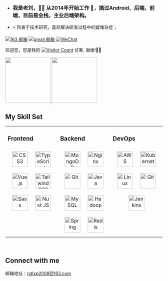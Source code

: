 <link rel="stylesheet" type="text/css" href="./beautiful.css">

- ### 我是老刘，👨‍💻 从2014年开始工作 🚀，搞过Android、后端，前端，目前是全栈，主业后端架构。  
  

- ⚡ 热衷于技术研究，喜欢解决研发过程中的疑难杂症；  
  


[![163 邮箱](https://img.shields.io/badge/-163%20Mail-FC1F1F?style=plastic&link=mailto:ndlxp2008@163.com)](mailto:ndlxp2008@163.com)
[![gmail 邮箱](https://img.shields.io/badge/Gmail-D14836?logo=gmail&logoColor=white)](mailto:ndlxp2008@gmail.com)
[![WeChat](https://img.shields.io/badge/WeChat-07C160?logo=wechat&logoColor=white)](https://github.com/ndlxp2008)





欢迎您，您是我的 [![Visitor Count](https://profile-counter.glitch.me/ndlxp2008/count.svg)](https://github.com/ndlxp2008) 访客, 谢谢!🎉🎉

<!-- [![Top Langs](https://github-readme-stats.vercel.app/api/top-langs/?username=ndlxp2008&theme=flag-india)](https://github.com/ndlxp2008/github-readme-stats) -->

[<span><img src="https://github-readme-stats.vercel.app/api/top-langs/?username=ndlxp2008&layout=compact" height=145/></span>  <span><img src="https://github-readme-stats.vercel.app/api?username=ndlxp2008&count_private=true&show_icons=true" height=145/></span>](https://github.com/ndlxp2008)

<!--
<table border="0">
<tr>
<td valign="top">
<img src="https://github-readme-stats.vercel.app/api/top-langs/?username=ndlxp2008&layout=compact" alt="Top Langs" height="160" />
</td>
<td valign="top">
<img src="https://github-readme-stats.vercel.app/api?username=ndlxp2008&show_icons=true" alt="ndlxp2008's GitHub stats" height="160" />
</td>
</tr>
</table>
-->

<!--
![Top Langs](https://github-readme-stats.vercel.app/api/top-langs/?username=ndlxp2008&layout=compact)
![ndlxp2008's GitHub stats](https://github-readme-stats.vercel.app/api?username=ndlxp2008&show_icons=true)
-->

## My Skill Set  
<table><tr><td valign="top" width="33%">



### Frontend  
<div align="center">  
<a href="https://www.w3schools.com/css/" target="_blank"><img style="margin: 10px" src="https://profilinator.rishav.dev/skills-assets/css3-original-wordmark.svg" alt="CSS3" height="50" /></a>  
<a href="https://www.typescriptlang.org/" target="_blank"><img style="margin: 10px" src="https://profilinator.rishav.dev/skills-assets/typescript-original.svg" alt="TypeScript" height="50" /></a>  
<a href="https://vuejs.org/" target="_blank"><img style="margin: 10px" src="https://profilinator.rishav.dev/skills-assets/vuejs-original-wordmark.svg" alt="Vue.js" height="50" /></a>  
<a href="https://www.tailwindcss.com/" target="_blank"><img style="margin: 10px" src="https://profilinator.rishav.dev/skills-assets/tailwindcss.svg" alt="Tailwind CSS" height="50" /></a>  
<a href="https://sass-lang.com/" target="_blank"><img style="margin: 10px" src="https://profilinator.rishav.dev/skills-assets/sass-original.svg" alt="Sass" height="50" /></a>  
<a href="https://nuxtjs.org/" target="_blank"><img style="margin: 10px" src="https://profilinator.rishav.dev/skills-assets/nuxt.png" alt="Nuxt JS" height="50" /></a>  
</div>

</td><td valign="top" width="33%">



### Backend  
<div align="center">  
<a href="https://www.mongodb.com/" target="_blank"><img style="margin: 10px" src="https://profilinator.rishav.dev/skills-assets/mongodb-original-wordmark.svg" alt="MongoDB" height="50" /></a>  
<a href="https://www.nginx.com/" target="_blank"><img style="margin: 10px" src="https://profilinator.rishav.dev/skills-assets/nginx-original.svg" alt="Nginx" height="50" /></a>  
<a href="https://github.com/" target="_blank"><img style="margin: 10px" src="https://profilinator.rishav.dev/skills-assets/git-scm-icon.svg" alt="Git" height="50" /></a>  
<a href="https://www.java.com/" target="_blank"><img style="margin: 10px" src="https://profilinator.rishav.dev/skills-assets/java-original-wordmark.svg" alt="Java" height="50" /></a>  
<a href="https://www.mysql.com/" target="_blank"><img style="margin: 10px" src="https://profilinator.rishav.dev/skills-assets/mysql-original-wordmark.svg" alt="MySQL" height="50" /></a>  
<a href="https://hadoop.apache.org/" target="_blank"><img style="margin: 10px" src="https://profilinator.rishav.dev/skills-assets/apache_hadoop-icon.svg" alt="Hadoop" height="50" /></a>  
<a href="https://docs.spring.io/spring-framework/docs/3.0.x/reference/expressions.html#:~:text=The%20Spring%20Expression%20Language%20(SpEL,and%20basic%20string%20templating%20functionality." target="_blank"><img style="margin: 10px" src="https://profilinator.rishav.dev/skills-assets/springio-icon.svg" alt="Spring" height="50" /></a>  
<a href="https://redis.io/" target="_blank"><img style="margin: 10px" src="https://profilinator.rishav.dev/skills-assets/redis-original-wordmark.svg" alt="Redis" height="50" /></a>  
</div>

</td><td valign="top" width="33%">



### DevOps  
<div align="center">  
<a href="https://aws.amazon.com/" target="_blank"><img style="margin: 10px" src="https://profilinator.rishav.dev/skills-assets/amazonwebservices-original-wordmark.svg" alt="AWS" height="50" /></a>  
<a href="https://kubernetes.io/" target="_blank"><img style="margin: 10px" src="https://profilinator.rishav.dev/skills-assets/kubernetes-icon.svg" alt="Kubernetes" height="50" /></a>  
<a href="https://www.linux.org/" target="_blank"><img style="margin: 10px" src="https://profilinator.rishav.dev/skills-assets/linux-original.svg" alt="Linux" height="50" /></a>  
<a href="https://github.com/" target="_blank"><img style="margin: 10px" src="https://profilinator.rishav.dev/skills-assets/git-scm-icon.svg" alt="Git" height="50" /></a>  
<a href="https://www.jenkins.io/" target="_blank"><img style="margin: 10px" src="https://profilinator.rishav.dev/skills-assets/jenkins-icon.svg" alt="Jenkins" height="50" /></a>  
</div>

</td></tr></table>  

<br/>  


## Connect with me  
邮箱地址：ndlxp2008@163.com  
  
<br/>  

